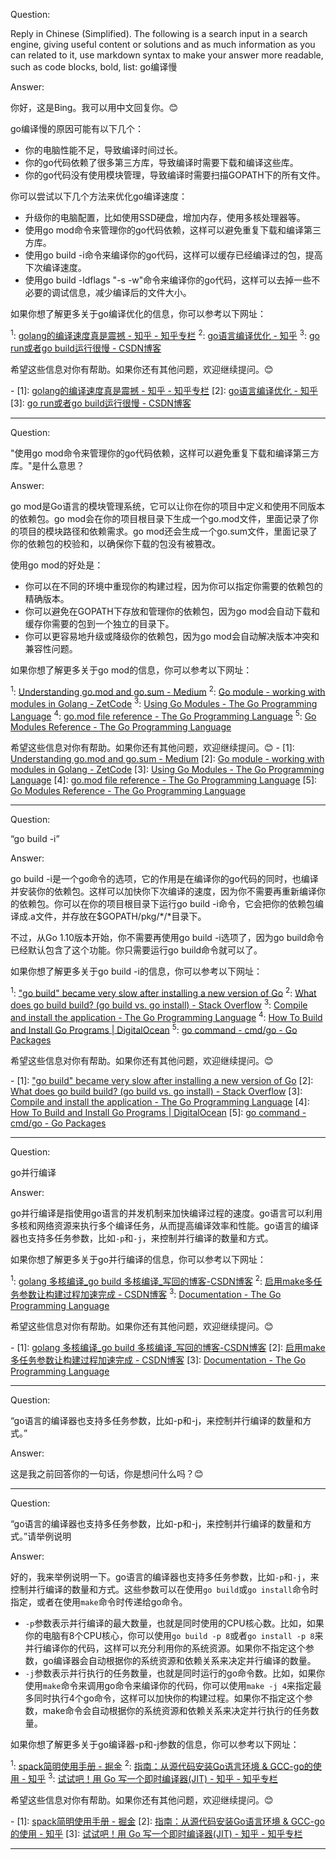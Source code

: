 Question:

Reply in Chinese (Simplified).
The following is a search input in a search engine, giving useful content or solutions and as much information as you can related to it, use markdown syntax to make your answer more readable, such as code blocks, bold, list:
go编译慢

Answer:

你好，这是Bing。我可以用中文回复你。😊

go编译慢的原因可能有以下几个：

- 你的电脑性能不足，导致编译时间过长。
- 你的go代码依赖了很多第三方库，导致编译时需要下载和编译这些库。
- 你的go代码没有使用模块管理，导致编译时需要扫描GOPATH下的所有文件。

你可以尝试以下几个方法来优化go编译速度：

- 升级你的电脑配置，比如使用SSD硬盘，增加内存，使用多核处理器等。
- 使用go mod命令来管理你的go代码依赖，这样可以避免重复下载和编译第三方库。
- 使用go build -i命令来编译你的go代码，这样可以缓存已经编译过的包，提高下次编译速度。
- 使用go build -ldflags "-s -w"命令来编译你的go代码，这样可以去掉一些不必要的调试信息，减少编译后的文件大小。

如果你想了解更多关于go编译优化的信息，你可以参考以下网址：

<sup>1</sup>: [golang的编译速度真是震撼 - 知乎 - 知乎专栏](https://zhuanlan.zhihu.com/p/20086295)
<sup>2</sup>: [go语言编译优化 - 知乎](https://zhuanlan.zhihu.com/p/359910206)
<sup>3</sup>: [go run或者go build运行很慢 - CSDN博客](https://blog.csdn.net/longzhoufeng/article/details/111187418)

希望这些信息对你有帮助。如果你还有其他问题，欢迎继续提问。😊

\-
\[1]: [golang的编译速度真是震撼 - 知乎 - 知乎专栏](https://zhuanlan.zhihu.com/p/20086295)
\[2]: [go语言编译优化 - 知乎](https://zhuanlan.zhihu.com/p/359910206)
\[3]: [go run或者go build运行很慢 - CSDN博客](https://blog.csdn.net/longzhoufeng/article/details/111187418)

<hr/>

Question:

"使用go mod命令来管理你的go代码依赖，这样可以避免重复下载和编译第三方库。"是什么意思？

Answer:

go mod是Go语言的模块管理系统，它可以让你在你的项目中定义和使用不同版本的依赖包。go mod会在你的项目根目录下生成一个go.mod文件，里面记录了你的项目的模块路径和依赖需求。go mod还会生成一个go.sum文件，里面记录了你的依赖包的校验和，以确保你下载的包没有被篡改。

使用go mod的好处是：

- 你可以在不同的环境中重现你的构建过程，因为你可以指定你需要的依赖包的精确版本。
- 你可以避免在GOPATH下存放和管理你的依赖包，因为go mod会自动下载和缓存你需要的包到一个独立的目录下。
- 你可以更容易地升级或降级你的依赖包，因为go mod会自动解决版本冲突和兼容性问题。

如果你想了解更多关于go mod的信息，你可以参考以下网址：

<sup>1</sup>: [Understanding go.mod and go.sum - Medium](https://faun.pub/understanding-go-mod-and-go-sum-5fd7ec9bcc34)
<sup>2</sup>: [Go module - working with modules in Golang - ZetCode](https://zetcode.com/golang/module/)
<sup>3</sup>: [Using Go Modules - The Go Programming Language](https://go.dev/blog/using-go-modules)
<sup>4</sup>: [go.mod file reference - The Go Programming Language](https://go.dev/doc/modules/gomod-ref)
<sup>5</sup>: [Go Modules Reference - The Go Programming Language](https://go.dev/ref/mod)

希望这些信息对你有帮助。如果你还有其他问题，欢迎继续提问。😊
\-
\[1]: [Understanding go.mod and go.sum - Medium](https://faun.pub/understanding-go-mod-and-go-sum-5fd7ec9bcc34)
\[2]: [Go module - working with modules in Golang - ZetCode](https://zetcode.com/golang/module/)
\[3]: [Using Go Modules - The Go Programming Language](https://go.dev/blog/using-go-modules)
\[4]: [go.mod file reference - The Go Programming Language](https://go.dev/doc/modules/gomod-ref)
\[5]: [Go Modules Reference - The Go Programming Language](https://go.dev/ref/mod)

<hr/>

Question:

“go build -i”

Answer:

go build -i是一个go命令的选项，它的作用是在编译你的go代码的同时，也编译并安装你的依赖包。这样可以加快你下次编译的速度，因为你不需要再重新编译你的依赖包。你可以在你的项目根目录下运行go build -i命令，它会把你的依赖包编译成.a文件，并存放在$GOPATH/pkg/*/*目录下。

不过，从Go 1.10版本开始，你不需要再使用go build -i选项了，因为go build命令已经默认包含了这个功能。你只需要运行go build命令就可以了。

如果你想了解更多关于go build -i的信息，你可以参考以下网址：

<sup>1</sup>: ["go build" became very slow after installing a new version of Go](https://stackoverflow.com/questions/24341654/go-build-became-very-slow-after-installing-a-new-version-of-go)
<sup>2</sup>: [What does go build build? (go build vs. go install) - Stack Overflow](https://stackoverflow.com/questions/30612611/what-does-go-build-build-go-build-vs-go-install)
<sup>3</sup>: [Compile and install the application - The Go Programming Language](https://go.dev/doc/tutorial/compile-install)
<sup>4</sup>: [How To Build and Install Go Programs | DigitalOcean](https://www.digitalocean.com/community/tutorials/how-to-build-and-install-go-programs)
<sup>5</sup>: [go command - cmd/go - Go Packages](https://pkg.go.dev/cmd/go)

希望这些信息对你有帮助。如果你还有其他问题，欢迎继续提问。😊

\-
\[1]: ["go build" became very slow after installing a new version of Go](https://stackoverflow.com/questions/24341654/go-build-became-very-slow-after-installing-a-new-version-of-go)
\[2]: [What does go build build? (go build vs. go install) - Stack Overflow](https://stackoverflow.com/questions/30612611/what-does-go-build-build-go-build-vs-go-install)
\[3]: [Compile and install the application - The Go Programming Language](https://go.dev/doc/tutorial/compile-install)
\[4]: [How To Build and Install Go Programs | DigitalOcean](https://www.digitalocean.com/community/tutorials/how-to-build-and-install-go-programs)
\[5]: [go command - cmd/go - Go Packages](https://pkg.go.dev/cmd/go)

<hr/>

Question:

go并行编译

Answer:

go并行编译是指使用go语言的并发机制来加快编译过程的速度。go语言可以利用多核和网络资源来执行多个编译任务，从而提高编译效率和性能。go语言的编译器也支持多任务参数，比如`-p`和`-j`，来控制并行编译的数量和方式。

如果你想了解更多关于go并行编译的信息，你可以参考以下网址：

<sup>1</sup>: [golang 多核编译_go build 多核编译_写回的博客-CSDN博客](https://blog.csdn.net/weixin_41282397/article/details/85044742)
<sup>2</sup>: [启用make多任务参数让构建过程加速完成 - CSDN博客](https://blog.csdn.net/albertsh/article/details/113065257)
<sup>3</sup>: [Documentation - The Go Programming Language](https://go.dev/doc/)

希望这些信息对你有帮助。如果你还有其他问题，欢迎继续提问。😊

\-
\[1]: [golang 多核编译_go build 多核编译_写回的博客-CSDN博客](https://blog.csdn.net/weixin_41282397/article/details/85044742)
\[2]: [启用make多任务参数让构建过程加速完成 - CSDN博客](https://blog.csdn.net/albertsh/article/details/113065257)
\[3]: [Documentation - The Go Programming Language](https://go.dev/doc/)

<hr/>

Question:

“go语言的编译器也支持多任务参数，比如-p和-j，来控制并行编译的数量和方式。”

Answer:

这是我之前回答你的一句话，你是想问什么吗？😊


<hr/>

Question:

“go语言的编译器也支持多任务参数，比如-p和-j，来控制并行编译的数量和方式。”请举例说明

Answer:

好的，我来举例说明一下。go语言的编译器也支持多任务参数，比如`-p`和`-j`，来控制并行编译的数量和方式。这些参数可以在使用`go build`或`go install`命令时指定，或者在使用`make`命令时传递给go命令。

- `-p`参数表示并行编译的最大数量，也就是同时使用的CPU核心数。比如，如果你的电脑有8个CPU核心，你可以使用`go build -p 8`或者`go install -p 8`来并行编译你的代码，这样可以充分利用你的系统资源。如果你不指定这个参数，go编译器会自动根据你的系统资源和依赖关系来决定并行编译的数量。
- `-j`参数表示并行执行的任务数量，也就是同时运行的go命令数。比如，如果你使用`make`命令来调用go命令来编译你的代码，你可以使用`make -j 4`来指定最多同时执行4个go命令，这样可以加快你的构建过程。如果你不指定这个参数，make命令会自动根据你的系统资源和依赖关系来决定并行执行的任务数量。

如果你想了解更多关于go编译器-p和-j参数的信息，你可以参考以下网址：

<sup>1</sup>: [spack简明使用手册 - 掘金](https://juejin.cn/post/7038836266158260238)
<sup>2</sup>: [指南：从源代码安装Go语言环境 & GCC-go的使用 - 知乎](https://zhuanlan.zhihu.com/p/354094903)
<sup>3</sup>: [试试吧！用 Go 写一个即时编译器(JIT) - 知乎 - 知乎专栏](https://zhuanlan.zhihu.com/p/148955457)

希望这些信息对你有帮助。如果你还有其他问题，欢迎继续提问。😊

\-
\[1]: [spack简明使用手册 - 掘金](https://juejin.cn/post/7038836266158260238)
\[2]: [指南：从源代码安装Go语言环境 & GCC-go的使用 - 知乎](https://zhuanlan.zhihu.com/p/354094903)
\[3]: [试试吧！用 Go 写一个即时编译器(JIT) - 知乎 - 知乎专栏](https://zhuanlan.zhihu.com/p/148955457)

<hr/>

